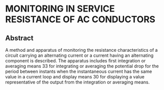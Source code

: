 # MONITORING IN SERVICE RESISTANCE OF AC CONDUCTORS

## Abstract
A method and apparatus of monitoring the resistance characteristics of a circuit carrying an alternating current or a current having an alternating component is described. The apparatus includes first integration or averaging means 33 for integrating or averaging the potential drop for the period between instants when the instantaneous current has the same value in a current loop and display means 30 for displaying a value representative of the output from the integration or averaging means.